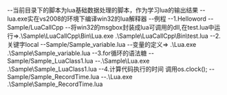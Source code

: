 --当前目录下的脚本为lua基础数据处理的脚本，作为学习lua的输出结果
--lua.exe实在vs2008的环境下编译win32的lua解释器
--例程
--1.Helloword
--Sample/LuaCallCpp     --将win32的msgbox封装成lua可调用的dll,在test.lua中运行=>.\Sample\LuaCallCpp\Bin\Lua.exe .\Sample\LuaCallCpp\Bin\test.lua
--2.关键字local
--Sample/Sample_variable.lua    --变量的定义=> .\Lua.exe .\Sample\Sample_variable.lua
--3.for循环的语法糖
--Sample/Sample_LuaClass1.lua   --.\Sample\Lua.exe .\Sample\Sample_LuaClass1.lua
--4.计算代码执行的时间 调用os.clock();
--Sample/Sample_RecordTime.lua  --.\Lua.exe .\Sample\Sample_RecordTime.lua